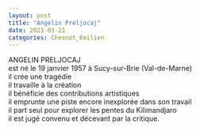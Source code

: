 ```yaml
---
layout: post
title: "Angelin Preljocaj"
date: 2021-03-21
categories: Chesnot_Emilien
---
```


ANGELIN PRELJOCAJ  
est né le 19 janvier 1957 à Sucy-sur-Brie (Val-de-Marne)  
il crée une tragédie  
il travaille à la création  
il bénéficie des contributions artistiques  
il emprunte une piste encore inexplorée dans son travail  
il part seul pour explorer les pentes du Kilimandjaro  
il est jugé convenu et décevant par la critique.
